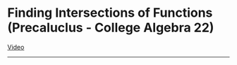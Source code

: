 # Finding Intersections of Functions (Precaluclus - College Algebra 22)

[Video](https://www.youtube.com/watch?v=2cXEuUazjCc)

---
